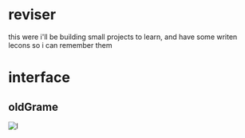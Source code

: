 # reviser
this were i'll be building small projects to learn, and have some writen lecons so i can remember them
# interface
## oldGrame 
![l](https://github.com/user-attachments/assets/d13084d1-3181-4a89-8e84-1b145aa46f87)
